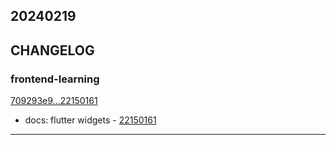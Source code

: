 ## 20240219

## CHANGELOG

### frontend-learning

[709293e9...22150161](https://github.com/zhbhun/frontend-learning/compare/709293e9...22150161)

* docs: flutter widgets - [22150161](https://github.com/zhbhun/frontend-learning/commit/221501618d835b2e1bedf557a0852709caf0adbb)

---

